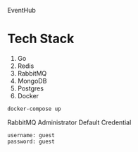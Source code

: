EventHub

# Tech Stack
1. Go
2. Redis
3. RabbitMQ
4. MongoDB
5. Postgres
6. Docker

```bash
docker-compose up 
```

RabbitMQ Administrator Default Credential
```text
username: guest
password: guest
```

